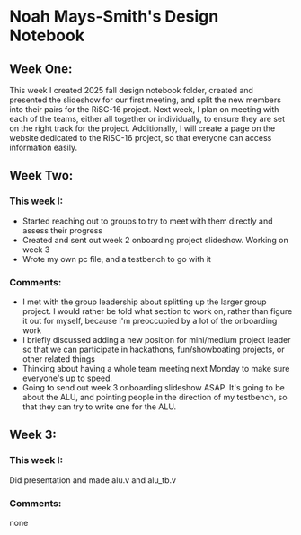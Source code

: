 # Noah Mays-Smith's Design Notebook

## Week One:
This week I created 2025 fall design notebook folder, created and presented the slideshow for our first meeting, 
and split the new members into their pairs for the RiSC-16 project. Next week, I plan on meeting with each of the teams,
either all together or individually, to ensure they are set on the right track for the project. Additionally, I will create 
a page on the website dedicated to the RiSC-16 project, so that everyone can access information easily. 

## Week Two:
### This week I:
- Started reaching out to groups to try to meet with them directly and assess their progress
- Created and sent out week 2 onboarding project slideshow. Working on week 3
- Wrote my own pc file, and a testbench to go with it

### Comments:
- I met with the group leadership about splitting up the larger group project. I would rather be told what section to work on, rather than figure it out for myself, because I'm preoccupied by a lot of the onboarding work
- I briefly discussed adding a new position for mini/medium project leader so that we can participate in hackathons, fun/showboating projects, or other related things
- Thinking about having a whole team meeting next Monday to make sure everyone's up to speed.
- Going to send out week 3 onboarding slideshow ASAP. It's going to be about the ALU, and pointing people in the direction of my testbench, so that they can try to write one for the ALU.

## Week 3:
### This week I:
Did presentation and made alu.v and alu_tb.v
### Comments:
none
